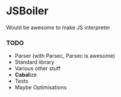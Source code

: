 # JSBoiler
Would be awesome to make JS interpreter

### TODO
- Parser (with Parsec, Parsec is awesome)
- Standard library
- Various other stuff
- **Cabal**ize
- Tests
- Maybe Optimisations
